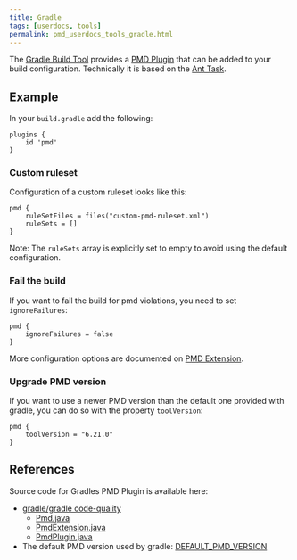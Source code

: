 ```yaml
---
title: Gradle
tags: [userdocs, tools]
permalink: pmd_userdocs_tools_gradle.html
---
```


The [Gradle Build Tool](https://gradle.org/) provides a [PMD Plugin](https://docs.gradle.org/current/userguide/pmd_plugin.html)
that can be added to your build configuration. Technically it is based on the [Ant Task](pmd_userdocs_tools_ant.html).

## Example

In your `build.gradle` add the following:

```
plugins {
    id 'pmd'
}
```

### Custom ruleset

Configuration of a custom ruleset looks like this:

```
pmd {
    ruleSetFiles = files("custom-pmd-ruleset.xml")
    ruleSets = []
}
```

Note: The `ruleSets` array is explicitly set to empty to avoid using the default configuration.

### Fail the build

If you want to fail the build for pmd violations, you need to set `ignoreFailures`:

```
pmd {
    ignoreFailures = false
}
```

More configuration options are documented on [PMD Extension](https://docs.gradle.org/current/dsl/org.gradle.api.plugins.quality.PmdExtension.html).

### Upgrade PMD version

If you want to use a newer PMD version than the default one provided with gradle, you can do so
with the property `toolVersion`:

```
pmd {
    toolVersion = "6.21.0"
}
```

## References

Source code for Gradles PMD Plugin is available here:

*   [gradle/gradle code-quality](https://github.com/gradle/gradle/tree/master/platforms/jvm/code-quality/src/main/groovy/org/gradle/api/plugins/quality)
    *   [Pmd.java](https://github.com/gradle/gradle/blob/master/platforms/jvm/code-quality/src/main/groovy/org/gradle/api/plugins/quality/Pmd.java)
    *   [PmdExtension.java](https://github.com/gradle/gradle/blob/master/platforms/jvm/code-quality/src/main/groovy/org/gradle/api/plugins/quality/PmdExtension.java)
    *   [PmdPlugin.java](https://github.com/gradle/gradle/blob/master/platforms/jvm/code-quality/src/main/groovy/org/gradle/api/plugins/quality/PmdPlugin.java)
*   The default PMD version used by gradle: [DEFAULT_PMD_VERSION](https://github.com/gradle/gradle/blob/d6daeeb446e6a966c33efea5f3f5f1a2d96f6b8f/platforms/jvm/code-quality/src/main/groovy/org/gradle/api/plugins/quality/PmdPlugin.java#L66)

